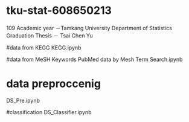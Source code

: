 # tku-stat-608650213
109 Academic year －Tamkang University Department of Statistics  Graduation Thesis － Tsai Chen Yu



#data from KEGG
KEGG.ipynb

#data from MeSH Keywords
PubMed data by Mesh Term Search.ipynb

# data preproccenig
DS_Pre.ipynb

#classification
DS_Classifier.ipynb
